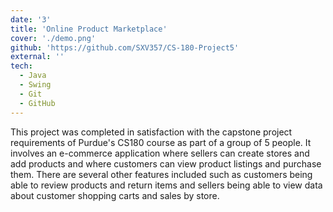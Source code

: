 ```yaml
---
date: '3'
title: 'Online Product Marketplace'
cover: './demo.png'
github: 'https://github.com/SXV357/CS-180-Project5'
external: ''
tech:
  - Java
  - Swing
  - Git
  - GitHub
---
```


This project was completed in satisfaction with the capstone project requirements of Purdue's CS180 course as part of a group of 5 people. It involves an e-commerce application where sellers can create stores and add products and where customers can view product listings and purchase them. There are several other features included such as customers being able to review products and return items and sellers being able to view data about customer shopping carts and sales by store.
